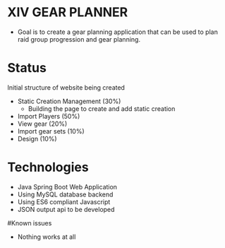 # XIV GEAR PLANNER

- Goal is to create a gear planning application that can be used to plan raid group progression and gear planning.


# Status
 
Initial structure of website being created

- Static Creation Management (30%)
    * Building the page to create and add static creation 
- Import Players (50%)
- View gear (20%)
- Import gear sets (10%)
- Design (10%)



# Technologies

- Java Spring Boot Web Application
- Using MySQL database backend
- Using ES6 compliant Javascript
- JSON output api to be developed


#Known issues

- Nothing works at all
